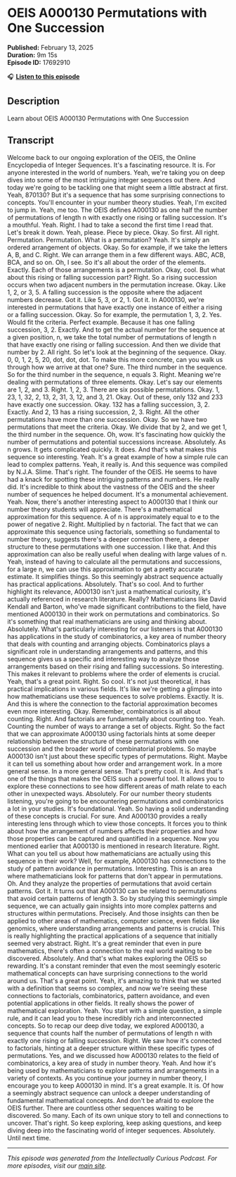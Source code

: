 # OEIS A000130 Permutations with One Succession

**Published:** February 13, 2025  
**Duration:** 9m 15s  
**Episode ID:** 17692910

🎧 **[Listen to this episode](https://intellectuallycurious.buzzsprout.com/2529712/episodes/17692910-oeis-a000130-permutations-with-one-succession)**

## Description

Learn about OEIS A000130 Permutations with One Succession

## Transcript

Welcome back to our ongoing exploration of the OEIS, the Online Encyclopedia of Integer Sequences. It's a fascinating resource. It is. For anyone interested in the world of numbers. Yeah, we're taking you on deep dives into some of the most intriguing integer sequences out there. And today we're going to be tackling one that might seem a little abstract at first. Yeah, 870130? But it's a sequence that has some surprising connections to concepts. You'll encounter in your number theory studies. Yeah, I'm excited to jump in. Yeah, me too. The OEIS defines A000130 as one half the number of permutations of length n with exactly one rising or falling succession. It's a mouthful. Yeah. Right. I had to take a second the first time I read that. Let's break it down. Yeah, please. Piece by piece. Okay. So first. All right. Permutation. Permutation. What is a permutation? Yeah. It's simply an ordered arrangement of objects. Okay. So for example, if we take the letters A, B, and C. Right. We can arrange them in a few different ways. ABC, ACB, BCA, and so on. Oh, I see. So it's all about the order of the elements. Exactly. Each of those arrangements is a permutation. Okay, cool. But what about this rising or falling succession part? Right. So a rising succession occurs when two adjacent numbers in the permutation increase. Okay. Like 1, 2, or 3, 5. A falling succession is the opposite where the adjacent numbers decrease. Got it. Like 5, 3, or 2, 1. Got it. In A000130, we're interested in permutations that have exactly one instance of either a rising or a falling succession. Okay. So for example, the permutation 1, 3, 2. Yes. Would fit the criteria. Perfect example. Because it has one falling succession, 3, 2. Exactly. And to get the actual number for the sequence at a given position, n, we take the total number of permutations of length n that have exactly one rising or falling succession. And then we divide that number by 2. All right. So let's look at the beginning of the sequence. Okay. 0, 0, 1, 2, 5, 20, dot, dot, dot. To make this more concrete, can you walk us through how we arrive at that one? Sure. The third number in the sequence. So for the third number in the sequence, n equals 3. Right. Meaning we're dealing with permutations of three elements. Okay. Let's say our elements are 1, 2, and 3. Right. 1, 2, 3. There are six possible permutations. Okay. 1, 23, 1, 32, 2, 13, 2, 31, 3, 12, and 3, 21. Okay. Out of these, only 132 and 233 have exactly one succession. Okay. 132 has a falling succession, 3, 2. Exactly. And 2, 13 has a rising succession, 2, 3. Right. All the other permutations have more than one succession. Okay. So we have two permutations that meet the criteria. Okay. We divide that by 2, and we get 1, the third number in the sequence. Oh, wow. It's fascinating how quickly the number of permutations and potential successions increase. Absolutely. As n grows. It gets complicated quickly. It does. And that's what makes this sequence so interesting. Yeah. It's a great example of how a simple rule can lead to complex patterns. Yeah, it really is. And this sequence was compiled by N.J.A. Slime. That's right. The founder of the OEIS. He seems to have had a knack for spotting these intriguing patterns and numbers. He really did. It's incredible to think about the vastness of the OEIS and the sheer number of sequences he helped document. It's a monumental achievement. Yeah. Now, there's another interesting aspect to A000130 that I think our number theory students will appreciate. There's a mathematical approximation for this sequence. A of n is approximately equal to e to the power of negative 2. Right. Multiplied by n factorial. The fact that we can approximate this sequence using factorials, something so fundamental to number theory, suggests there's a deeper connection there, a deeper structure to these permutations with one succession. I like that. And this approximation can also be really useful when dealing with large values of n. Yeah, instead of having to calculate all the permutations and successions, for a large n, we can use this approximation to get a pretty accurate estimate. It simplifies things. So this seemingly abstract sequence actually has practical applications. Absolutely. That's so cool. And to further highlight its relevance, A000130 isn't just a mathematical curiosity, it's actually referenced in research literature. Really? Mathematicians like David Kendall and Barton, who've made significant contributions to the field, have mentioned A000130 in their work on permutations and combinatorics. So it's something that real mathematicians are using and thinking about. Absolutely. What's particularly interesting for our listeners is that A000130 has applications in the study of combinatorics, a key area of number theory that deals with counting and arranging objects. Combinatorics plays a significant role in understanding arrangements and patterns, and this sequence gives us a specific and interesting way to analyze those arrangements based on their rising and falling successions. So interesting. This makes it relevant to problems where the order of elements is crucial. Yeah, that's a great point. Right. So cool. It's not just theoretical, it has practical implications in various fields. It's like we're getting a glimpse into how mathematicians use these sequences to solve problems. Exactly. It is. And this is where the connection to the factorial approximation becomes even more interesting. Okay. Remember, combinatorics is all about counting. Right. And factorials are fundamentally about counting too. Yeah. Counting the number of ways to arrange a set of objects. Right. So the fact that we can approximate A000130 using factorials hints at some deeper relationship between the structure of these permutations with one succession and the broader world of combinatorial problems. So maybe A000130 isn't just about these specific types of permutations. Right. Maybe it can tell us something about how order and arrangement work. In a more general sense. In a more general sense. That's pretty cool. It is. And that's one of the things that makes the OEIS such a powerful tool. It allows you to explore these connections to see how different areas of math relate to each other in unexpected ways. Absolutely. For our number theory students listening, you're going to be encountering permutations and combinatorics a lot in your studies. It's foundational. Yeah. So having a solid understanding of these concepts is crucial. For sure. And A000130 provides a really interesting lens through which to view those concepts. It forces you to think about how the arrangement of numbers affects their properties and how those properties can be captured and quantified in a sequence. Now you mentioned earlier that A000130 is mentioned in research literature. Right. What can you tell us about how mathematicians are actually using this sequence in their work? Well, for example, A000130 has connections to the study of pattern avoidance in permutations. Interesting. This is an area where mathematicians look for patterns that don't appear in permutations. Oh. And they analyze the properties of permutations that avoid certain patterns. Got it. It turns out that A000130 can be related to permutations that avoid certain patterns of length 3. So by studying this seemingly simple sequence, we can actually gain insights into more complex patterns and structures within permutations. Precisely. And those insights can then be applied to other areas of mathematics, computer science, even fields like genomics, where understanding arrangements and patterns is crucial. This is really highlighting the practical applications of a sequence that initially seemed very abstract. Right. It's a great reminder that even in pure mathematics, there's often a connection to the real world waiting to be discovered. Absolutely. And that's what makes exploring the OEIS so rewarding. It's a constant reminder that even the most seemingly esoteric mathematical concepts can have surprising connections to the world around us. That's a great point. Yeah, it's amazing to think that we started with a definition that seems so complex, and now we're seeing these connections to factorials, combinatorics, pattern avoidance, and even potential applications in other fields. It really shows the power of mathematical exploration. Yeah. You start with a simple question, a simple rule, and it can lead you to these incredibly rich and interconnected concepts. So to recap our deep dive today, we explored A000130, a sequence that counts half the number of permutations of length n with exactly one rising or falling succession. Right. We saw how it's connected to factorials, hinting at a deeper structure within these specific types of permutations. Yes, and we discussed how A000130 relates to the field of combinatorics, a key area of study in number theory. Yeah. And how it's being used by mathematicians to explore patterns and arrangements in a variety of contexts. As you continue your journey in number theory, I encourage you to keep A000130 in mind. It's a great example. It is. Of how a seemingly abstract sequence can unlock a deeper understanding of fundamental mathematical concepts. And don't be afraid to explore the OEIS further. There are countless other sequences waiting to be discovered. So many. Each of its own unique story to tell and connections to uncover. That's right. So keep exploring, keep asking questions, and keep diving deep into the fascinating world of integer sequences. Absolutely. Until next time.

---
*This episode was generated from the Intellectually Curious Podcast. For more episodes, visit our [main site](https://intellectuallycurious.buzzsprout.com).*
